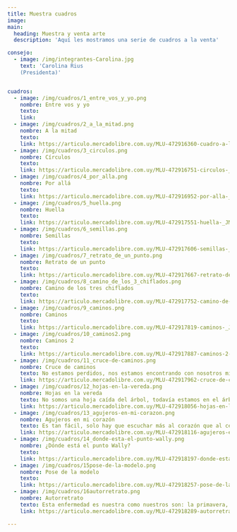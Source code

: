 ```yaml
---
title: Muestra cuadros
image:
main:
  heading: Muestra y venta arte
  description: 'Aquí les mostramos una serie de cuadros a la venta'

consejo:
  - image: /img/integrantes-Carolina.jpg
    text: 'Carolina Rius
    (Presidenta)'


cuadros:
  - image: /img/cuadros/1_entre_vos_y_yo.png
    nombre: Entre vos y yo
    texto:
    link:
  - image: /img/cuadros/2_a_la_mitad.png
    nombre: A la mitad
    texto:
    link: https://articulo.mercadolibre.com.uy/MLU-472916360-cuadro-a-la-mitad-huellas-_JM?quantity=1&variation=58323379139
  - image: /img/cuadros/3_circulos.png
    nombre: Círculos
    texto:
    link: https://articulo.mercadolibre.com.uy/MLU-472916751-circulos-_JM?quantity=1&variation=58323763787
  - image: /img/cuadros/4_por_alla.png
    nombre: Por allá
    texto:
    link: https://articulo.mercadolibre.com.uy/MLU-472916952-por-alla-_JM
  - image: /img/cuadros/5_huella.png
    nombre: Huella
    texto:
    link: https://articulo.mercadolibre.com.uy/MLU-472917551-huella-_JM
  - image: /img/cuadros/6_semillas.png
    nombre: Semillas
    texto:
    link: https://articulo.mercadolibre.com.uy/MLU-472917606-semillas-_JM
  - image: /img/cuadros/7_retrato_de_un_punto.png
    nombre: Retrato de un punto
    texto:
    link: https://articulo.mercadolibre.com.uy/MLU-472917667-retrato-de-un-punto-_JM
  - image: /img/cuadros/8_camino_de_los_3_chiflados.png
    nombre: Camino de los tres chiflados
    texto:
    link: https://articulo.mercadolibre.com.uy/MLU-472917752-camino-de-los-tres-chiflados-_JM
  - image: /img/cuadros/9_caminos.png
    nombre: Caminos
    texto:
    link: https://articulo.mercadolibre.com.uy/MLU-472917819-caminos-_JM
  - image: /img/cuadros/10_caminos2.png
    nombre: Caminos 2
    texto:
    link: https://articulo.mercadolibre.com.uy/MLU-472917887-caminos-2-_JM
  - image: /img/cuadros/11_cruce-de-caminos.png
    nombre: Cruce de caminos
    texto: No estamos perdidos, nos estamos encontrando con nosotros mismos
    link: https://articulo.mercadolibre.com.uy/MLU-472917962-cruce-de-caminos-_JM
  - image: /img/cuadros/12_hojas-en-la-vereda.png
    nombre: Hojas en la vereda
    texto: No somos una hoja caída del árbol, todavía estamos en el árbol
    link: https://articulo.mercadolibre.com.uy/MLU-472918056-hojas-en-la-vereda-_JM
  - image: /img/cuadros/13_agujeros-en-mi-corazon.png
    nombre: Agujeros en mi corazón
    texto: Es tan fácil, solo hay que escuchar más al corazón que al cerebro
    link: https://articulo.mercadolibre.com.uy/MLU-472918116-agujeros-en-mi-corazon-_JM
  - image: /img/cuadros/14_donde-esta-el-punto-wally.png
    nombre: ¿Dónde está el punto Wally?
    texto:
    link: https://articulo.mercadolibre.com.uy/MLU-472918197-donde-esta-el-punto-wally-_JM
  - image: /img/cuadros/15pose-de-la-modelo.png
    nombre: Pose de la modelo
    texto:
    link: https://articulo.mercadolibre.com.uy/MLU-472918257-pose-de-la-modelo-JM
  - image: /img/cuadros/16autorretrato.png
    nombre: Autorretrato
    texto: Esta enfermedad es nuestra como nuestros son: la primavera, las flores, las olas...
    link: https://articulo.mercadolibre.com.uy/MLU-472918289-autorretrato-JM

---
```

